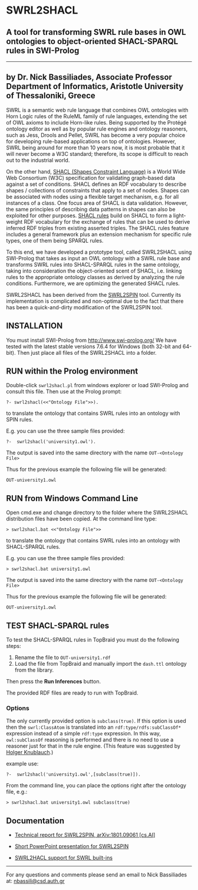 # SWRL2SHACL
## A tool for transforming SWRL rule bases in OWL ontologies to object-oriented SHACL-SPARQL rules in SWI-Prolog
----------------------------------------------------------------------------------------------------------------
by Dr. Nick Bassiliades, Associate Professor
Department of Informatics, Aristotle University of Thessaloniki, Greece
----------------------------------------------------------------------------------------------------------------
SWRL is a semantic web rule language that combines OWL ontologies with Horn Logic rules of the RuleML family of rule languages, extending the set of OWL axioms to include Horn-like rules. Being supported by the Protégé ontology editor as well as by popular rule engines and ontology reasoners, such as Jess, Drools and Pellet, SWRL has become a very popular choice for developing rule-based applications on top of ontologies. However, SWRL being around for more than 10 years now, it is most probable that it will never become a W3C standard; therefore, its scope is difficult to reach out to the industrial world.

On the other hand, [SHACL (Shapes Constraint Language)](https://www.w3.org/TR/shacl/) is a World Wide Web Consortium (W3C) specification for validating graph-based data against a set of conditions. SHACL defines an RDF vocabulary to describe shapes / collections of constraints that apply to a set of nodes. Shapes can be associated with nodes using a flexible target mechanism, e.g. for all instances of a class. One focus area of SHACL is data validation. However, the same principles of describing data patterns in shapes can also be exploited for other purposes. [SHACL rules](https://www.w3.org/TR/shacl-af/) build on SHACL to form a light-weight RDF vocabulary for the exchange of rules that can be used to derive inferred RDF triples from existing asserted triples. The SHACL rules feature includes a general framework plus an extension mechanism for specific rule types, one of them being SPARQL rules.

To this end, we have developed a prototype tool, called SWRL2SHACL using SWI-Prolog that takes as input an OWL ontology with a SWRL rule base and transforms SWRL rules into SHACL-SPARQL rules in the same ontology, taking into consideration the object-oriented scent of SHACL, i.e. linking rules to the appropriate ontology classes as derived by analyzing the rule conditions. Furthermore, we are optimizing the generated SHACL rules.

SWRL2SHACL has been derived from the [SWRL2SPIN](https://github.com/nbassili/SWRL2SPIN) tool. Currently its implementation is complicated and non-optimal due to the fact that there has been a quick-and-dirty modification of the SWRL2SPIN tool.

## INSTALLATION

You must install SWI-Prolog from http://www.swi-prolog.org/
We have tested with the latest stable versions 7.6.4 for Windows (both 32-bit and 64-bit).
Then just place all files of the SWRL2SHACL into a folder.

## RUN within the Prolog environment

Double-click `swrl2shacl.pl` from windows explorer or load SWI-Prolog and consult this file.
Then use at the Prolog prompt:

    ?- swrl2shacl(<<"Ontology File">>).

to translate the ontology that contains SWRL rules into an ontology with SPIN rules.

E.g. you can use the three sample files provided:

    ?-  swrl2shacl('university1.owl').

The output is saved into the same directory with the name
`OUT-<Ontology File>`

Thus for the previous example the following file will be generated:

    OUT-university1.owl

## RUN from Windows Command Line

Open cmd.exe and change directory to the folder where the SWRL2SHACL distribution files have been copied.
At the command line type:

    > swrl2shacl.bat <<"Ontology File">>

to translate the ontology that contains SWRL rules into an ontology with SHACL-SPARQL rules.

E.g. you can use the three sample files provided:

    > swrl2shacl.bat university1.owl

The output is saved into the same directory with the name
`OUT-<Ontology File>`

Thus for the previous example the following file will be generated:

    OUT-university1.owl

## TEST SHACL-SPARQL rules

To test the SHACL-SPARQL rules in TopBraid you must do the following steps:
1) Rename the file to `OUT-university1.rdf`
2) Load the file from TopBraid and manually import the `dash.ttl` ontology from the library.

Then press the **Run Inferences** button.

The provided RDF files are ready to run with TopBraid.

### Options

The only currently provided option is `subclass(true)`.
If this option is used then the `swrl:ClassAtom` is translated into an `rdf:type/rdfs:subClassOf*` expression instead of a simple `rdf:type` expression.
In this way, `owl:subClassOf` reasoning is performed and there is no need to use a reasoner just for that in the rule engine.
(This feature was suggested by [Holger Knublauch](https://github.com/HolgerKnublauch).)

example use:

    ?-  swrl2shacl('university1.owl',[subclass(true)]).

From the command line, you can place the options right after the ontology file, e.g.:

    > swrl2shacl.bat university1.owl subclass(true)

## Documentation

* [Technical report for SWRL2SPIN, arXiv:1801.09061 [cs.AI]](https://arxiv.org/abs/1801.09061)

* [Short PowerPoint presentation for SWRL2SPIN](http://intelligence.csd.auth.gr/files/SWRL2SPIN.pptx)

* [SWRL2HACL support for SWRL built-ins](http://intelligence.csd.auth.gr/files/SWRL2SHACL-builtins.pdf)

---------------------
For any questions and comments please send an email to Nick Bassiliades at: nbassili@csd.auth.gr
